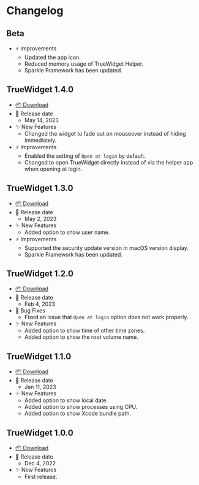 # Changelog

## Beta

-   ⚡️ Improvements
    -   Updated the app icon.
    -   Reduced memory usage of TrueWidget Helper.
    -   Sparkle Framework has been updated.

## TrueWidget 1.4.0

-   [📦 Download](https://github.com/pqrs-org/TrueWidget/releases/download/v1.4.0/TrueWidget-1.4.0.dmg)
-   📅 Release date
    -   May 14, 2023
-   ✨ New Features
    -   Changed the widget to fade out on mouseover instead of hiding immediately.
-   ⚡️ Improvements
    -   Enabled the setting of `Open at login` by default.
    -   Changed to open TrueWidget directly instead of via the helper app when opening at login.

## TrueWidget 1.3.0

-   [📦 Download](https://github.com/pqrs-org/TrueWidget/releases/download/v1.3.0/TrueWidget-1.3.0.dmg)
-   📅 Release date
    -   May 2, 2023
-   ✨ New Features
    -   Added option to show user name.
-   ⚡️ Improvements
    -   Supported the security update version in macOS version display.
    -   Sparkle Framework has been updated.

## TrueWidget 1.2.0

-   [📦 Download](https://github.com/pqrs-org/TrueWidget/releases/download/v1.2.0/TrueWidget-1.2.0.dmg)
-   📅 Release date
    -   Feb 4, 2023
-   🐛 Bug Fixes
    -   Fixed an issue that `Open at login` option does not work properly.
-   ✨ New Features
    -   Added option to show time of other time zones.
    -   Added option to show the root volume name.

## TrueWidget 1.1.0

-   [📦 Download](https://github.com/pqrs-org/TrueWidget/releases/download/v1.1.0/TrueWidget-1.1.0.dmg)
-   📅 Release date
    -   Jan 11, 2023
-   ✨ New Features
    -   Added option to show local date.
    -   Added option to show processes using CPU.
    -   Added option to show Xcode bundle path.

## TrueWidget 1.0.0

-   [📦 Download](https://github.com/pqrs-org/TrueWidget/releases/download/v1.0.0/TrueWidget-1.0.0.dmg)
-   📅 Release date
    -   Dec 4, 2022
-   ✨ New Features
    -   First release.

